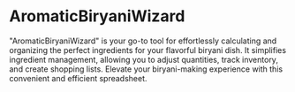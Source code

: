 # AromaticBiryaniWizard
"AromaticBiryaniWizard" is your go-to tool for effortlessly calculating and organizing the perfect ingredients for your flavorful biryani dish. It simplifies ingredient management, allowing you to adjust quantities, track inventory, and create shopping lists. Elevate your biryani-making experience with this convenient and efficient spreadsheet.

